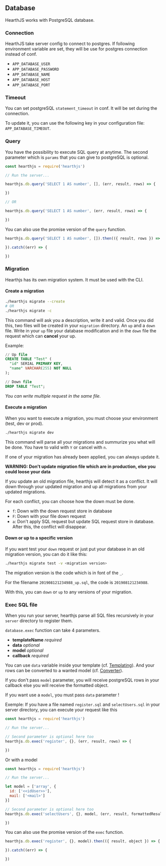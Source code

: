 ## Database

HearthJS works with PostgreSQL database.

### Connection

HearthJS take server config to connect to postgres. If following environment variable are set, they will be use for postgres connection instead of conf.

- `APP_DATABASE_USER`
- `APP_DATABASE_PASSWORD`
- `APP_DATABASE_NAME`
- `APP_DATABASE_HOST`
- `APP_DATABASE_PORT`

### Timeout

You can set postgreSQL `statement_timeout` in conf. It will be set during the connection.

To update it, you can use the following key in your configuration file: `APP_DATABASE_TIMEOUT`.

### Query

You have the possibility to execute SQL query at anytime. The second parameter which is `params` that you can give to postgreSQL is optional.

```js
const hearthjs = require('hearthjs')

// Run the server...

hearthjs.db.query('SELECT 1 AS number', [], (err, result, rows) => {

})

// OR

hearthjs.db.query('SELECT 1 AS number', (err, result, rows) => {

})
```

You can also use the promise version of the `query` function.

```js
hearthjs.db.query('SELECT 1 AS number', []).then(({ result, rows }) => {

}).catch((err) => {

})
```

### Migration

Hearthjs has its own migration system. It must be used with the CLI.

#### Create a migration

```bash
./hearthjs migrate --create
# OR
./hearthjs migrate -c
```

This command will ask you a description, write it and valid.
Once you did this, two files will be created in your `migration` directory. An `up` and a `down` file.
Write in your `up` file your database modification and in the `down` file the request which can **cancel** your up.

Example:
```sql
// Up file
CREATE TABLE "Test" (
  "id" SERIAL PRIMARY KEY,
  "name" VARCHAR(255) NOT NULL
);
```
```sql
// Down file
DROP TABLE "Test";
```

*You can write multiple request in the same file.*

#### Execute a migration

When you want to execute a migration, you must choose your environment (test, dev or prod).

```bash
./hearthjs migrate dev
```

This command will parse all your migrations and summurize you what will be done. You have to valid with `Y` or cancel with `n`.

If one of your migration has already been applied, you can always update it.

**WARNING: Don't update migration file which are in production, else you could loose your data**

If you update an old migration file, hearthjs will detect it as a conflict. It will down through your updated migration and up all migrations from your updated migrations.

For each conflict, you can choose how the down must be done.

- `f`: Down with the down request store in database
- `F`: Down with your file down request
- `a`: Don't apply SQL request but update SQL request store in database. After this, the conflict will disappear.

#### Down or up to a specific version

If you want test your `down` request or just put your database in an old migration version, you can do it like this:

```bash
./hearthjs migrate test -v <migration version>
```

The migration version is the code which is in font of the `_`.

For the filename `201908121234988_up.sql`, the code is `201908121234988`.

With this, you can `down` or `up` to any versions of your migration.

### Exec SQL file

When you run your server, hearthjs parse all SQL files recursively in your `server` directory to register them.

`database.exec` function can take 4 parameters.
- **templateName** *required*
- **data** *optional*
- **model** *optional*
- **callback** *required*

You can use `data` variable inside your template (cf. [Templating](#templating)). And your rows can be converted to a wanted model (cf. [Converter](#converter)).

If you don't pass `model` parameter, you will receive postgreSQL rows in your callback else you will receive the formatted object.

If you want use a `model`, you must pass `data` parameter !

Exemple:
If you have a file named `register.sql` and `selectUsers.sql` in your server directory, you can execute your request like this

```js
const hearthjs = require('hearthjs')

// Run the server...

// Second parameter is optional here too
hearthjs.db.exec('register', {}, (err, result, rows) => {

})
```

Or with a model

```js
const hearthjs = require('hearthjs')

// Run the server...

let model = ['array', {
  id: ['<<idUser>>'],
  mail: ['<mail>']
}]

// Second parameter is optional here too
hearthjs.db.exec('selectUsers', {}, model, (err, result, formattedResult) => {

})
```

You can also use the promise version of the `exec` function.

```js
hearthjs.db.exec('register', {}, model).then(({ result, object }) => {

}).catch((err) => {

})
```
